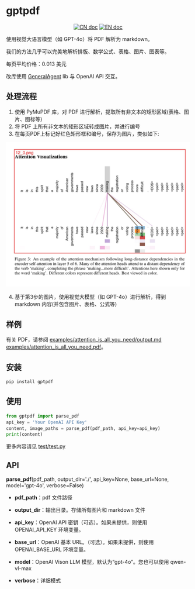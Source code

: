 # gptpdf

<p align="center">
<a href="README_CN.md"><img src="https://img.shields.io/badge/文档-中文版-blue.svg" alt="CN doc"></a>
<a href="README.md"><img src="https://img.shields.io/badge/document-English-blue.svg" alt="EN doc"></a>
</p>

使用视觉大语言模型（如 GPT-4o）将 PDF 解析为 markdown。

我们的方法几乎可以完美地解析排版、数学公式、表格、图片、图表等。

每页平均价格：0.013 美元

改库使用 [GeneralAgent](https://github.com/CosmosShadow/GeneralAgent) lib 与 OpenAI API 交互。



## 处理流程

1. 使用 PyMuPDF 库，对 PDF 进行解析，提取所有非文本的矩形区域(表格、图片、图标等)
2. 将 PDF 上所有非文本的矩形区域转成图片，并进行编号
3. 在每页PDF上标记好红色矩形框和编号，保存为图片，类似如下:

![](docs/demo.jpg)

4. 基于第3步的图片，使用视觉大模型（如 GPT-4o）进行解析，得到 markdown 内容(并包含图片、表格、公式等)



## 样例

有关 PDF，请参阅 [examples/attention_is_all_you_need/output.md](examples/attention_is_all_you_need/output.md) [examples/attention_is_all_you_need.pdf](examples/attention_is_all_you_need.pdf)。



## 安装

```bash
pip install gptpdf
```



## 使用

```python
from gptpdf import parse_pdf
api_key = 'Your OpenAI API Key'
content, image_paths = parse_pdf(pdf_path, api_key=api_key)
print(content)
```

更多内容请见 [test/test.py](test/test.py)



## API

**parse_pdf**(pdf_path, output_dir='./', api_key=None, base_url=None, model='gpt-4o', verbose=False)

- **pdf_path**：pdf 文件路径

- **output_dir**：输出目录。存储所有图片和 markdown 文件

- **api_key**：OpenAI API 密钥（可选）。如果未提供，则使用 OPENAI_API_KEY 环境变量。

- **base_url**：OpenAI 基本 URL。（可选）。如果未提供，则使用 OPENAI_BASE_URL 环境变量。

- **model**：OpenAI Vison LLM 模型，默认为“gpt-4o”。您也可以使用 qwen-vl-max

- **verbose**：详细模式